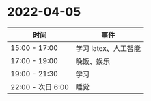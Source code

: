 # 2022-04-05

| 时间              | 事件                 |
| ----------------- | -------------------- |
| 15:00 - 17:00     | 学习 latex、人工智能 |
| 17:00 - 19:00     | 晚饭、娱乐           |
| 19:00 - 21:30     | 学习                 |
| 22:00 - 次日 6:00 | 睡觉                 |

